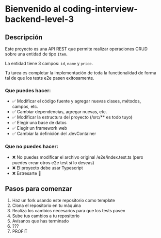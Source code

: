 # Bienvenido al coding-interview-backend-level-3

## Descripción
Este proyecto es una API REST que permite realizar operaciones CRUD sobre una entidad de tipo `Item`.

La entidad tiene 3 campos: `id`, `name` y `price`.

Tu tarea es completar la implementación de toda la functionalidad de forma tal de que los tests e2e pasen exitosamente.

### Que puedes hacer: 
- ✅ Modificar el código fuente y agregar nuevas clases, métodos, campos, etc.
- ✅ Cambiar dependencias, agregar nuevas, etc.
- ✅ Modificar la estructura del proyecto (/src/** es todo tuyo)
- ✅ Elegir una base de datos
- ✅ Elegir un framework web
- ✅ Cambiar la definición del .devContainer


### Que **no** puedes hacer:
- ❌ No puedes modificar el archivo original /e2e/index.test.ts (pero puedes crear otros e2e test si lo deseas)
- ❌ El proyecto debe usar Typescript 
- ❌ Estresarte 🤗


## Pasos para comenzar
1. Haz un fork usando este repositorio como template
2. Clona el repositorio en tu máquina
3. Realiza los cambios necesarios para que los tests pasen
4. Sube tus cambios a tu repositorio
5. Avísanos que has terminado
6. ???
7. PROFIT